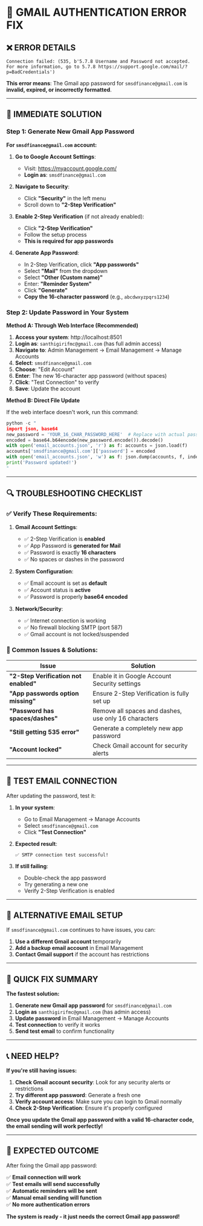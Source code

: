 # 🔧 GMAIL AUTHENTICATION ERROR FIX

## ❌ **ERROR DETAILS**
```
Connection failed: (535, b'5.7.8 Username and Password not accepted. 
For more information, go to 5.7.8 https://support.google.com/mail/?p=BadCredentials')
```

**This error means**: The Gmail app password for `smsdfinance@gmail.com` is **invalid, expired, or incorrectly formatted**.

---

## 🎯 **IMMEDIATE SOLUTION**

### **Step 1: Generate New Gmail App Password**

**For `smsdfinance@gmail.com` account:**

1. **Go to Google Account Settings**:
   - Visit: https://myaccount.google.com/
   - **Login as**: `smsdfinance@gmail.com`

2. **Navigate to Security**:
   - Click **"Security"** in the left menu
   - Scroll down to **"2-Step Verification"**

3. **Enable 2-Step Verification** (if not already enabled):
   - Click **"2-Step Verification"**
   - Follow the setup process
   - **This is required for app passwords**

4. **Generate App Password**:
   - In 2-Step Verification, click **"App passwords"**
   - Select **"Mail"** from the dropdown
   - Select **"Other (Custom name)"**
   - Enter: **"Reminder System"**
   - Click **"Generate"**
   - **Copy the 16-character password** (e.g., `abcdwxyzpqrs1234`)

### **Step 2: Update Password in Your System**

**Method A: Through Web Interface (Recommended)**

1. **Access your system**: http://localhost:8501
2. **Login as**: `santhigirifmc@gmail.com` (has full admin access)
3. **Navigate to**: Admin Management → Email Management → Manage Accounts
4. **Select**: `smsdfinance@gmail.com`
5. **Choose**: "Edit Account"
6. **Enter**: The new 16-character app password (without spaces)
7. **Click**: "Test Connection" to verify
8. **Save**: Update the account

**Method B: Direct File Update**

If the web interface doesn't work, run this command:

```python
python -c "
import json, base64
new_password = 'YOUR_16_CHAR_PASSWORD_HERE'  # Replace with actual password
encoded = base64.b64encode(new_password.encode()).decode()
with open('email_accounts.json', 'r') as f: accounts = json.load(f)
accounts['smsdfinance@gmail.com']['password'] = encoded
with open('email_accounts.json', 'w') as f: json.dump(accounts, f, indent=4)
print('Password updated!')
"
```

---

## 🔍 **TROUBLESHOOTING CHECKLIST**

### **✅ Verify These Requirements:**

1. **Gmail Account Settings**:
   - ✅ 2-Step Verification is **enabled**
   - ✅ App Password is **generated for Mail**
   - ✅ Password is exactly **16 characters**
   - ✅ No spaces or dashes in the password

2. **System Configuration**:
   - ✅ Email account is set as **default**
   - ✅ Account status is **active**
   - ✅ Password is properly **base64 encoded**

3. **Network/Security**:
   - ✅ Internet connection is working
   - ✅ No firewall blocking SMTP (port 587)
   - ✅ Gmail account is not locked/suspended

### **🚨 Common Issues & Solutions:**

| Issue | Solution |
|-------|----------|
| **"2-Step Verification not enabled"** | Enable it in Google Account Security settings |
| **"App passwords option missing"** | Ensure 2-Step Verification is fully set up |
| **"Password has spaces/dashes"** | Remove all spaces and dashes, use only 16 characters |
| **"Still getting 535 error"** | Generate a completely new app password |
| **"Account locked"** | Check Gmail account for security alerts |

---

## 🧪 **TEST EMAIL CONNECTION**

After updating the password, test it:

1. **In your system**:
   - Go to Email Management → Manage Accounts
   - Select `smsdfinance@gmail.com`
   - Click **"Test Connection"**

2. **Expected result**:
   ```
   ✅ SMTP connection test successful!
   ```

3. **If still failing**:
   - Double-check the app password
   - Try generating a new one
   - Verify 2-Step Verification is enabled

---

## 📧 **ALTERNATIVE EMAIL SETUP**

If `smsdfinance@gmail.com` continues to have issues, you can:

1. **Use a different Gmail account** temporarily
2. **Add a backup email account** in Email Management
3. **Contact Gmail support** if the account has restrictions

---

## 🎯 **QUICK FIX SUMMARY**

**The fastest solution:**

1. **Generate new Gmail app password** for `smsdfinance@gmail.com`
2. **Login as** `santhigirifmc@gmail.com` (has admin access)
3. **Update password** in Email Management → Manage Accounts
4. **Test connection** to verify it works
5. **Send test email** to confirm functionality

---

## 📞 **NEED HELP?**

**If you're still having issues:**

1. **Check Gmail account security**: Look for any security alerts or restrictions
2. **Try different app password**: Generate a fresh one
3. **Verify account access**: Make sure you can login to Gmail normally
4. **Check 2-Step Verification**: Ensure it's properly configured

**Once you update the Gmail app password with a valid 16-character code, the email sending will work perfectly!**

---

## 🎉 **EXPECTED OUTCOME**

After fixing the Gmail app password:

✅ **Email connection will work**  
✅ **Test emails will send successfully**  
✅ **Automatic reminders will be sent**  
✅ **Manual email sending will function**  
✅ **No more authentication errors**  

**The system is ready - it just needs the correct Gmail app password!**
